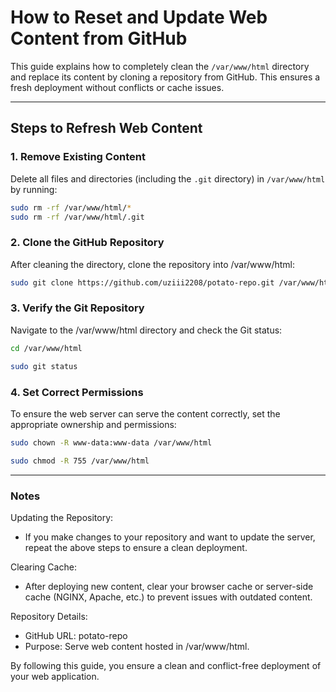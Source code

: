 # How to Reset and Update Web Content from GitHub

This guide explains how to completely clean the `/var/www/html` directory and replace its content by cloning a repository from GitHub. This ensures a fresh deployment without conflicts or cache issues.

---

## Steps to Refresh Web Content

### 1. **Remove Existing Content**
Delete all files and directories (including the `.git` directory) in `/var/www/html` by running:
```bash
sudo rm -rf /var/www/html/*
sudo rm -rf /var/www/html/.git
```

### 2. Clone the GitHub Repository
After cleaning the directory, clone the repository into /var/www/html:

```bash
sudo git clone https://github.com/uziii2208/potato-repo.git /var/www/html
```
### 3. Verify the Git Repository
Navigate to the /var/www/html directory and check the Git status:
```bash
cd /var/www/html
```

```bash
sudo git status
```

### 4. Set Correct Permissions
To ensure the web server can serve the content correctly, set the appropriate ownership and permissions:

```bash
sudo chown -R www-data:www-data /var/www/html
```

```bash
sudo chmod -R 755 /var/www/html
```

---

### Notes
Updating the Repository:
- If you make changes to your repository and want to update the server, repeat the above steps to ensure a clean deployment.

Clearing Cache:
- After deploying new content, clear your browser cache or server-side cache (NGINX, Apache, etc.) to prevent issues with outdated content.

Repository Details:

- GitHub URL: potato-repo
- Purpose: Serve web content hosted in /var/www/html.

By following this guide, you ensure a clean and conflict-free deployment of your web application.